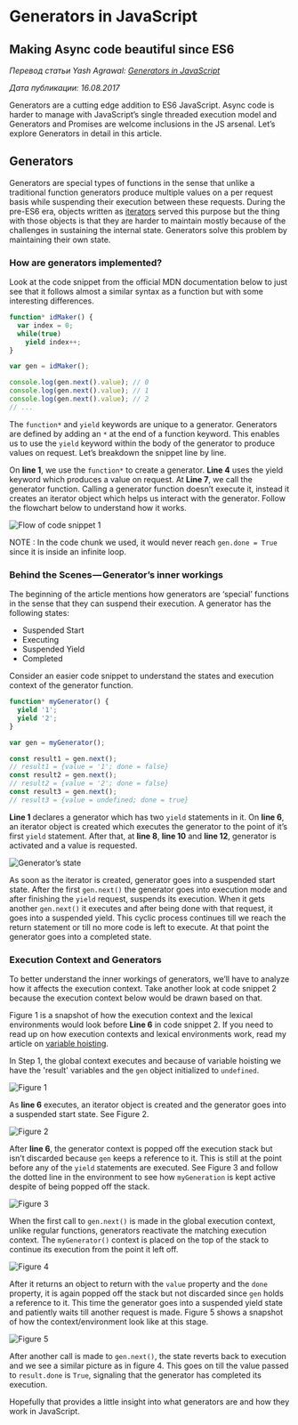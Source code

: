 # Generators in JavaScript

## Making Async code beautiful since ES6

*Перевод статьи Yash Agrawal: [Generators in JavaScript](https://codeburst.io/generators-in-javascript-1a7f9f884439)*

*Дата публикации: 16.08.2017*

Generators are a cutting edge addition to ES6 JavaScript. Async code is harder to manage with JavaScript’s single threaded execution model and Generators and Promises are welcome inclusions in the JS arsenal. Let’s explore Generators in detail in this article.

## Generators

Generators are special types of functions in the sense that unlike a traditional function generators produce multiple values on a per request basis while suspending their execution between these requests. During the pre-ES6 era, objects written as [iterators](https://developer.mozilla.org/en-US/docs/Web/JavaScript/Guide/Iterators_and_Generators) served this purpose but the thing with those objects is that they are harder to maintain mostly because of the challenges in sustaining the internal state. Generators solve this problem by maintaining their own state.

### How are generators implemented?

Look at the code snippet from the official MDN documentation below to just see that it follows almost a similar syntax as a function but with some interesting differences.

```js
function* idMaker() {
  var index = 0;
  while(true)
    yield index++;
}

var gen = idMaker();

console.log(gen.next().value); // 0
console.log(gen.next().value); // 1
console.log(gen.next().value); // 2
// ...
```

The `function*` and `yield` keywords are unique to a generator. Generators are defined by adding an `*` at the end of a function keyword. This enables us to use the `yield` keyword within the body of the generator to produce values on request. Let’s breakdown the snippet line by line.

On **line 1**, we use the `function*` to create a generator. **Line 4** uses the yield keyword which produces a value on request. At **Line 7**, we call the generator function. Calling a generator function doesn’t execute it, instead it creates an iterator object which helps us interact with the generator. Follow the flowchart below to understand how it works.

![Flow of code snippet 1](images/generators_in_javascript-1.png "Flow of code snippet 1")

NOTE : In the code chunk we used, it would never reach `gen.done = True` since it is inside an infinite loop.

### Behind the Scenes — Generator’s inner workings

The beginning of the article mentions how generators are ‘special’ functions in the sense that they can suspend their execution. A generator has the following states:

- Suspended Start
- Executing
- Suspended Yield
- Completed

Consider an easier code snippet to understand the states and execution context of the generator function.

```js
function* myGenerator() {
  yield '1';
  yield '2';
}

var gen = myGenerator();

const result1 = gen.next();
// result1 = {value = '1'; done = false}
const result2 = gen.next();
// result2 = {value = '2'; done = false}
const result3 = gen.next();
// result3 = {value = undefined; done = true}
```

**Line 1** declares a generator which has two `yield` statements in it. On **line 6**, an iterator object is created which executes the generator to the point of it’s first `yield` statement. After that, at **line 8**, **line 10** and **line 12**, generator is activated and a value is requested.

![Generator’s state](images/generators_in_javascript-2.png "Generator’s state")

As soon as the iterator is created, generator goes into a suspended start state. After the first `gen.next()` the generator goes into execution mode and after finishing the `yield` request, suspends its execution. When it gets another `gen.next()` it executes and after being done with that request, it goes into a suspended yield. This cyclic process continues till we reach the return statement or till no more code is left to execute. At that point the generator goes into a completed state.

### Execution Context and Generators

To better understand the inner workings of generators, we’ll have to analyze how it affects the execution context. Take another look at code snippet 2 because the execution context below would be drawn based on that.

Figure 1 is a snapshot of how the execution context and the lexical environments would look before **Line 6** in code snippet 2. If you need to read up on how execution contexts and lexical environments work, read my article on [variable hoisting](https://codeburst.io/hoisting-in-javascript-515c987336d3).

In Step 1, the global context executes and because of variable hoisting we have the 'result' variables and the `gen` object initialized to `undefined`.

![Figure 1](images/generators_in_javascript-3.png "Figure 1")

As **line 6** executes, an iterator object is created and the generator goes into a suspended start state. See Figure 2.

![Figure 2](images/generators_in_javascript-4.png "Figure 2")

After **line 6**, the generator context is popped off the execution stack but isn’t discarded because `gen` keeps a reference to it. This is still at the point before any of the `yield` statements are executed. See Figure 3 and follow the dotted line in the environment to see how `myGeneration` is kept active despite of being popped off the stack.

![Figure 3](images/generators_in_javascript-5.png "Figure 3")

When the first call to `gen.next()` is made in the global execution context, unlike regular functions, generators reactivate the matching execution context. The `myGenerator()` context is placed on the top of the stack to continue its execution from the point it left off.

![Figure 4](images/generators_in_javascript-6.png "Figure 4")

After it returns an object to return with the `value` property and the `done` property, it is again popped off the stack but not discarded since `gen` holds a reference to it. This time the generator goes into a suspended yield state and patiently waits till another request is made. Figure 5 shows a snapshot of how the context/environment look like at this stage.

![Figure 5](images/generators_in_javascript-7.png "Figure 5")

After another call is made to `gen.next()`, the state reverts back to execution and we see a similar picture as in figure 4. This goes on till the value passed to `result.done` is `True`, signaling that the generator has completed its execution.

Hopefully that provides a little insight into what generators are and how they work in JavaScript.
